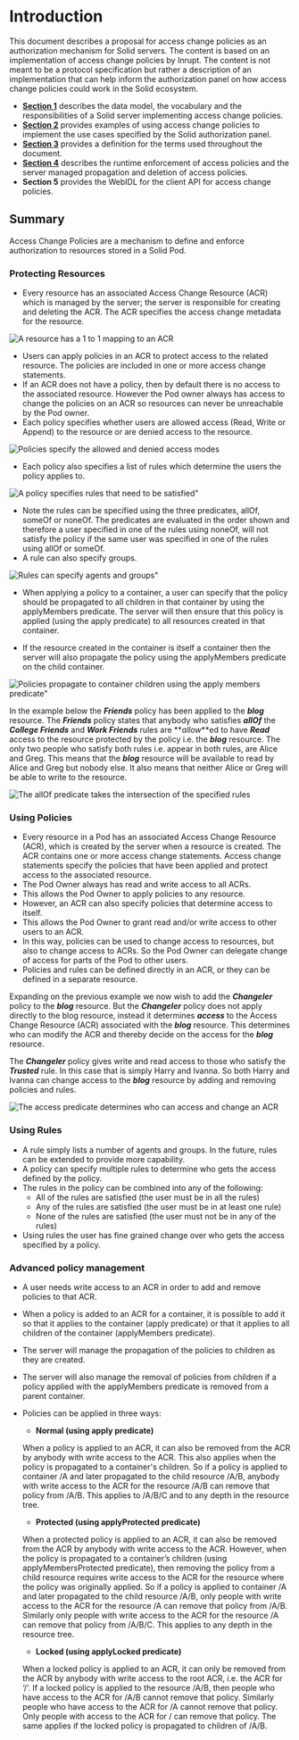 # Introduction

This document describes a proposal for access change policies as an authorization mechanism for Solid servers. The content is based on an implementation of access change policies by Inrupt. The content is not meant to be a protocol specification but rather a description of an implementation that can help inform the authorization panel on how access change policies could work in the Solid ecosystem.

*   [**Section 1**](model.md) describes the data model, the vocabulary and the responsibilities of a Solid server implementing access change policies.
*   [**Section 2**](use-cases.md) provides examples of using access change policies to implement the use cases specified by the Solid authorization panel.
*   [**Section 3**](definitions.md) provides a definition for the terms used throughout the document. 
*   [**Section 4**](enforcement-propagation.md) describes the runtime enforcement of access policies and the server managed propagation and deletion of access policies. 
*   **Section 5** provides the WebIDL for the client API for access change policies. 

## Summary

Access Change Policies are a mechanism to define and enforce authorization to resources stored in a Solid Pod.

### Protecting Resources 

*   Every resource has an associated Access Change Resource (ACR) which is managed by the server; the server is responsible for creating and deleting the ACR. The ACR specifies the access change metadata for the resource.

![A resource has a 1 to 1 mapping to an ACR](diagrams/resource-acr.svg "A resource has a 1-1 mapping to an ACR")

*   Users can apply policies in an ACR to protect access to the related resource. The policies are included in one or more access change statements.
*   If an ACR does not have a policy, then by default there is no access to the associated resource. However the Pod owner always has access to change the policies on an ACR so resources can never be unreachable by the Pod owner.
*   Each policy specifies whether users are allowed access (Read, Write or Append) to the resource or are denied access to the resource. 

![Policies specify the allowed and denied access modes](diagrams/acr-policy.svg "Policies specify the allowed and denied access modes")

*   Each policy also specifies a list of rules which determine the users the policy applies to. 

![A policy specifies rules that need to be satisfied"](diagrams/policy-rules.svg "A policy specifies rules that need to be satisfied")

*   Note the rules can be specified using the three predicates, allOf, someOf or noneOf. The predicates are evaluated in the order shown and therefore a user specified in one of the rules using noneOf, will not satisfy the policy if the same user was specified in one of the rules using allOf or someOf.
*   A rule can also specify groups.

![Rules can specify agents and groups"](diagrams/rules-groups.svg "Rules can specify agents and groups")

*   When applying a policy to a container, a user can specify that the policy should be propagated to all children in that container by using the applyMembers predicate. The server will then ensure that this policy is applied (using the apply predicate) to all resources created in that container.

*   If the resource created in the container is itself a container then the server will also propagate the policy using the applyMembers predicate on the child container. 


![Policies propagate to container children using the apply members predicate"](diagrams/apply-members.svg "Policies propagate to container children using the applyMembers predicate")

In the example below the **_Friends_** policy has been applied to the **_blog_** resource. The **_Friends_** policy states that anybody who satisfies **_allOf_** the **_College Friends_** and **_Work Friends_** rules are **_allow_**ed to have **_Read_** access to the resource protected by the policy i.e. the **_blog_** resource. The only two people who satisfy both rules i.e. appear in both rules, are Alice and Greg. This means that the **_blog_** resource will be available to read by Alice and Greg but nobody else. It also means that neither Alice or Greg will be able to write to the resource. 

![The allOf predicate takes the intersection of the specified rules](diagrams/ex-blog.svg "allOf is the intersection of the specified rules")

### Using Policies 

*   Every resource in a Pod has an associated Access Change Resource (ACR), which is created by the server when a resource is created. The ACR contains one or more access change statements. Access change statements specify the policies that have been applied and protect access to  the associated resource.
*   The Pod Owner always has read and write access to all ACRs.
*   This allows the Pod Owner to apply policies to any resource.
*   However, an ACR can also specify policies that determine access to itself.
*   This allows the Pod Owner to grant read and/or write access to other users to an ACR. 
*   In this way, policies can be used to change access to resources, but also to change access to ACRs. So the Pod Owner can delegate change of access for parts of the Pod to other users. 
*   Policies and rules can be defined directly in an ACR, or they can be defined in a separate resource. 

Expanding on the previous example we now wish to add the **_Changeler_** policy to the **_blog_** resource. But the **_Changeler_** policy does not apply directly to the blog resource, instead it determines **_access_** to the Access Change Resource (ACR) associated with the **_blog_** resource. This determines who can modify the ACR and thereby decide on the access for the **_blog_** resource. 

The **_Changeler_** policy gives write and read access to those who satisfy the **_Trusted_** rule. In this case that is simply Harry and Ivanna. So both Harry and Ivanna can change access to the **_blog_** resource by adding and removing policies and rules. 

![The access predicate determines who can access and change an ACR](diagrams/ex-blog-changeler.svg "The access predicate determines who can access and change an ACR")

### Using Rules 

*   A rule simply lists a number of agents and groups. In the future, rules can be extended to provide more capability. 
*   A policy can specify multiple rules to determine who gets the access defined by the policy. 
*   The rules in the policy can be combined into any of the following: 
    *   All of the rules are satisfied (the user must be in all the rules)
    *   Any of the rules are satisfied (the user must be in at least one rule)
    *   None of the rules are satisfied (the user must not be in any of the rules)
*   Using rules the user has fine grained change over who gets the access specified by a policy.

### Advanced policy management 

*   A user needs write access to an ACR in order to add and remove policies to that ACR.
*   When a policy is added to an ACR for a container, it is possible to add it so that it applies to the container (apply predicate)  or that it applies to all children of the container (applyMembers predicate). 
*   The server will manage the propagation of the policies to children as they are created.
*   The server will also manage the removal of policies from children if a policy applied with the applyMembers predicate is removed from a parent container.
*   Policies can be applied in three ways:
    *  **Normal (using apply predicate)**

      When a policy is applied to an ACR, it can also be removed from the ACR by anybody with write access to the ACR. This also applies when the policy is propagated to a container's children. So if a policy is applied to container /A and later propagated to the child resource /A/B, anybody with write access to the ACR for the resource /A/B can remove that policy from /A/B. This applies to /A/B/C and to any depth in the resource tree.

    *   **Protected (using applyProtected predicate)**

       When a protected policy is applied to an ACR, it can also be removed from the ACR by anybody with write access to the ACR. However, when the policy is propagated to a container’s children (using applyMembersProtected predicate), then removing the policy from a child resource requires write access to the ACR for the resource where the policy was originally applied. So if a policy is applied to container /A and later propagated to the child resource /A/B, only people with write access to the ACR for the resource /A can remove that policy from /A/B. Similarly only people with write access to the ACR for the resource /A can remove that policy from /A/B/C. This applies to any depth in the resource tree. 

    *   **Locked (using applyLocked predicate)**

       When a locked policy is applied to an ACR, it can only be removed from the ACR by anybody with write access to the root ACR, i.e. the ACR for ‘/’. If a locked policy is applied to the resource /A/B, then people who have access to the ACR for /A/B cannot remove that policy. Similarly people who have access to the ACR for /A cannot remove that policy. Only people with access to the ACR for / can remove that policy. The same applies if the locked policy is propagated to children of /A/B.
